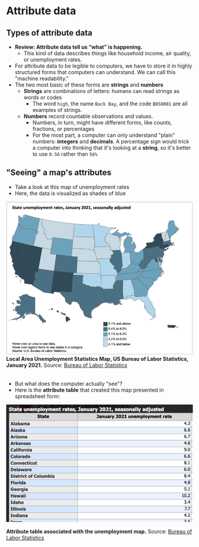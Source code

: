 # Attribute data

## Types of attribute data

* **Review: Attribute data tell us “what” is happening.**
    * This kind of data describes things like household income, air quality, or unemployment rates.
* For attribute data to be legible to computers, we have to store it in highly structured forms that computers can understand. We can call this "machine readability."
* The two most basic of these forms are **strings** and **numbers**
    * **Strings** are combinations of letters: humans can read strings as words or codes
        * The word `high`, the name `Back Bay`, and the code `BOS0001` are all examples of strings.
    * **Numbers** record countable observations and values.
        * Numbers, in turn, might have different forms, like counts, fractions, or percentages
        * For the most part, a computer can only understand "plain" numbers: **integers** and **decimals**. A percentage sign would trick a computer into thinking that it's looking at a **string**, so it's better to use `0.56` rather than `56%`

## "Seeing" a map's attributes

* Take a look at this map of unemployment rates
* Here, the data is visualized as shades of blue

<!---
Where does this map come from?

-->

![Map showing unemployment rates in America by state, January 2021](./media/BLSUnemploymentMap.png)
**Local Area Unemployment Statistics Map, US Bureau of Labor Statistics, January 2021.** Source: [Bureau of Labor Statistics]( https://www.bls.gov/charts/state-employment-and-unemployment/state-unemployment-rates-map.htm#)

######

* But what does the computer actually "see"?
* Here is the **attribute table** that created this map presented in spreadsheet form:

![Table of values and states associated with the BLS unemployment map/](./media/BLSUnemploymentTable.png)

**Attribute table associated with the unemployment map.** Source: [Bureau of Labor Statistics]( https://www.bls.gov/charts/state-employment-and-unemployment/state-unemployment-rates-map.htm#)


<Quizlet
	title="Check yourself"
	:questions="[
		{text: 'In this attribute table, what kind of data is in the State column?',
		answers: [{
		text: 'String',
		correct: true
		},
		{
		text: 'Number'
		},
		{
		text: 'Geometry'
    }]},
    {text: 'In this attribute table, what kind of data is in the November 2020 column?',
		answers: [{
		text: 'String',
		},
		{
		text: 'Number',
		correct: true
		},
		{
		text: 'Geometry'
    }]}
	]"
/>
